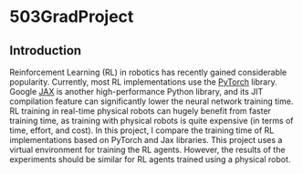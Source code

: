 # 503GradProject

## Introduction
Reinforcement Learning (RL) in robotics has recently gained considerable popularity. Currently, most RL implementations use the [PyTorch](https://pytorch.org/) 
library. Google [JAX](https://github.com/google/jax) is another high-performance Python library, and its JIT compilation feature can significantly 
lower the neural network training time. 
RL training in real-time physical robots can hugely benefit from faster training time, as training with physical robots is quite expensive 
(in terms of time, effort, and cost). In this project, I compare the training time of RL implementations based on PyTorch and Jax libraries. 
This project uses a virtual environment for training the RL agents. However, the results of the experiments should be similar for RL agents trained 
using a physical robot.
